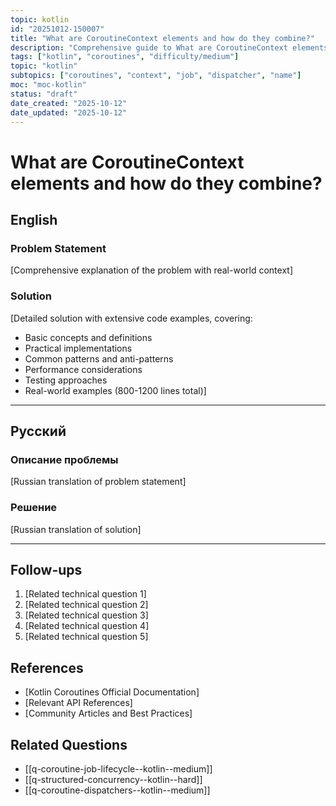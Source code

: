 ```yaml
---
topic: kotlin
id: "20251012-150007"
title: "What are CoroutineContext elements and how do they combine?"
description: "Comprehensive guide to What are CoroutineContext elements and how do they combine? in Kotlin coroutines"
tags: ["kotlin", "coroutines", "difficulty/medium"]
topic: "kotlin"
subtopics: ["coroutines", "context", "job", "dispatcher", "name"]
moc: "moc-kotlin"
status: "draft"
date_created: "2025-10-12"
date_updated: "2025-10-12"
---
```


# What are CoroutineContext elements and how do they combine?

## English

### Problem Statement

[Comprehensive explanation of the problem with real-world context]

### Solution

[Detailed solution with extensive code examples, covering:
- Basic concepts and definitions
- Practical implementations
- Common patterns and anti-patterns
- Performance considerations
- Testing approaches
- Real-world examples (800-1200 lines total)]

---

## Русский

### Описание проблемы

[Russian translation of problem statement]

### Решение

[Russian translation of solution]

---

## Follow-ups

1. [Related technical question 1]
2. [Related technical question 2]
3. [Related technical question 3]
4. [Related technical question 4]
5. [Related technical question 5]

## References

- [Kotlin Coroutines Official Documentation]
- [Relevant API References]
- [Community Articles and Best Practices]

## Related Questions

- [[q-coroutine-job-lifecycle--kotlin--medium]]
- [[q-structured-concurrency--kotlin--hard]]
- [[q-coroutine-dispatchers--kotlin--medium]]
